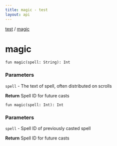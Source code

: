 ```yaml
---
title: magic - test
layout: api
---
```


<div class='api-docs-breadcrumbs'><a href="test/index">test</a> / <a href="test/magic">magic</a></div>

# magic

<div class="signature"><code><span class="keyword">fun </span><span class="identifier">magic</span><span class="symbol">(</span><span class="parameterName" id="$magic(kotlin.String)/spell">spell</span><span class="symbol">:</span>&nbsp;<span class="identifier">String</span><span class="symbol">)</span><span class="symbol">: </span><span class="identifier">Int</span></code></div>

### Parameters

<code>spell</code> - The text of spell, often distributed on scrolls

**Return**
Spell ID for future casts

<div class="overload-group"></div>

<div class="signature"><code><span class="keyword">fun </span><span class="identifier">magic</span><span class="symbol">(</span><span class="parameterName" id="$magic(kotlin.Int)/spell">spell</span><span class="symbol">:</span>&nbsp;<span class="identifier">Int</span><span class="symbol">)</span><span class="symbol">: </span><span class="identifier">Int</span></code></div>

### Parameters

<code>spell</code> - Spell ID of previously casted spell

**Return**
Spell ID for future casts

<div class="overload-group"></div>
